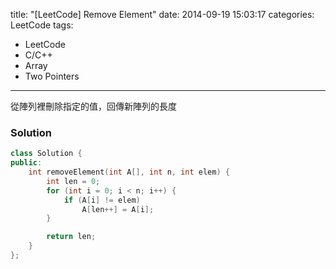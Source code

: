 title: "[LeetCode] Remove Element"
date: 2014-09-19 15:03:17
categories: LeetCode
tags:
- LeetCode
- C/C++
- Array
- Two Pointers
---
從陣列裡刪除指定的值，回傳新陣列的長度

<!-- more -->

### Solution

``` c++
class Solution {
public:
    int removeElement(int A[], int n, int elem) {
        int len = 0;
        for (int i = 0; i < n; i++) {
            if (A[i] != elem)
                A[len++] = A[i];
        }

        return len;
    }
};
```
